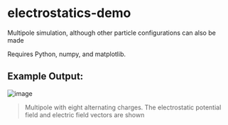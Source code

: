 # electrostatics-demo
Multipole simulation, although other particle configurations can also be made

Requires Python, numpy, and matplotlib.

## Example Output:
![image](https://github.com/Turtlely/electrostatics-demo/assets/55010651/bf95ad39-58c3-432c-b657-48c4ce0123f0)
> Multipole with eight alternating charges. The electrostatic potential field and electric field vectors are shown
